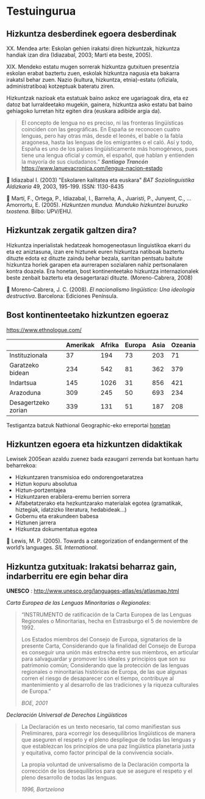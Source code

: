 # Testuingurua

## Hizkuntza desberdinek egoera desberdinak

XX. Mendea arte: Eskolan gehien irakatsi diren hizkuntzak, hizkuntza handiak izan dira (Idiazabal, 2003; Martí eta beste, 2005).

XIX. Mendeko estatu mugen sorrerak hizkuntza gutxituen presentzia eskolan erabat baztertu zuen, eskolak hizkuntza nagusia eta bakarra irakatsI behar zuen. Nazio (kultura, hizkuntza, etnia)-estatu (ofiziala, administratiboa) kotzeptuak bateratu ziren.

Hizkuntzak nazioak eta estatuak baino askoz ere ugariagoak dira, eta ez datoz bat lurraldeetako mugekin, gainera, hizkuntza asko estatu bat baino gehiagoko lurretan hitz egiten dira (euskara adibide argia da). 

> El concepto de lengua no es preciso, ni las fronteras lingüísticas coinciden con las geográficas. En España se reconocen cuatro lenguas, pero hay otras más, desde el leonés, el bable o la fabla aragonesa, hasta las lenguas de los emigrantes o el caló. Así y todo, España es uno de los países lingüísticamente más homogéneos, pues tiene una lengua oficial y común, el español, que hablan y entienden la mayoría de sus ciudadanos.”
> ***Santiago Trancón*** https://www.lanuevacronica.com/lengua-nacion-estado

:book: Idiazabal I. (2003) "Eskolaren kalitatea eta euskara" *BAT Soziolinguistika Aldizkaria* 49,  2003, 195-199. ISSN: 1130-8435

:book: Martí, F., Ortega, P., Idiazabal, I., Barreña, A., Juaristi, P., Junyent, C., … Amorrortu, E. (2005). *Hizkuntzen mundua. Munduko hizkuntzei buruzko txostena*. Bilbo: UPV/EHU.

## Hizkuntzak zergatik galtzen dira?

Hizkuntza inperialistak hedatzeak homogeneotasun linguistikoa ekarri du eta ez aniztasuna, izan ere hiztunek euren hizkuntza natiboak baztertu dituzte edota ez dituzte zaindu behar bezala, sarritan pentsatu baitute hizkuntza horiek garapen eta aurrerapen sozialaren nahiz pertsonalaren kontra doazela. Era honetan, bost kontinenteetako hizkuntza internazionalek beste zenbait baztertu eta desagertarazi dituzte.  (Moreno-Cabrera, 2008)

:book:  Moreno-Cabrera, J. C. (2008). *El nacionalismo lingüístico: Una ideología destructiva*. Barcelona: Ediciones Península.

## Bost kontinenteetako hizkuntzen egoeraz

https://www.ethnologue.com/

|                     | Amerikak | Afrika | Europa | Asia | Ozeania |
| ------------------- | -------- | ------ | ------ | ---- | ------- |
| Instituzionala      | 37       | 194    | 73     | 203  | 71      |
| Garatzeko bidean    | 234      | 542    | 81     | 362  | 379     |
| Indartsua           | 145      | 1026   | 31     | 856  | 421     |
| Arazoduna           | 309      | 245    | 50     | 693  | 234     |
| Desagertzeko zorian | 339      | 131    | 51     | 187  | 208     |

Testigantza batzuk Nathional Geographic-eko erreportai [honetan](http://www.nationalgeographic.com.es/mundo-ng/grandes-reportajes/lenguas-peligro-extincion_6174/26)

## Hizkuntzen egoera eta hizkuntzen didaktikak

Lewisek 2005ean azaldu zuenez bada ezaugarri zerrenda bat kontuan hartu beharrekoa:

* Hizkuntzaren transmisioa edo ondorengoetaratzea
* Hiztun kopuru absolutua
* Hiztun-portzentajea
* Hizkuntzaren erabilera-eremu berrien sorrera
* Alfabetatzerako eta hezkuntzarako materialak egotea (gramatikak, hiztegiak, idatzizko literatura, hedabideak…)
* Gobernu eta erakundeen babesa
* Hiztunen jarrera
* Hizkuntza dokumentatua egotea

:book:   Lewis, M. P. (2005). Towards a categorization of endangerment of the world’s languages. *SIL International*.

## Hizkuntza gutxituak: Irakatsi beharraz gain, indarberritu ere egin behar dira 

**UNESCO** : http://www.unesco.org/languages-atlas/es/atlasmap.html

*Carta Europea de las Lenguas Minoritarias o Regionales*:

>  “INSTRUMENTO de ratificación de la Carta Europea de las Lenguas Regionales o Minoritarias, hecha en Estrasburgo el 5 de noviembre de 1992.
>
> Los Estados miembros del Consejo de Europa, signatarios de la presente Carta, Considerando que la finalidad del Consejo de Europa es conseguir una unión más estrecha entre sus miembros, en  articular para salvaguardar y promover los ideales y principios que son su patrimonio común;  Considerando que la protección de las lenguas regionales o minoritarias históricas de Europa, de las que algunas corren el riesgo de desaparecer con el tiempo, contribuye al mantenimiento y al desarrollo de las tradiciones y la riqueza culturales de Europa.” 
>
> *BOE, 2001*

*Declaración Universal de Derechos Lingüísticos*

> La Declaración es un texto necesario, tal como manifiestan sus Preliminares, para «corregir los desequilibrios lingüísticos de manera que aseguren el respeto y el pleno despliegue de todas las lenguas y que establezcan los principios de una paz lingüística planetaria justa y equitativa, como factor principal de la convivencia social».
>
> La propia voluntad de universalismo de la Declaración comporta la corrección de los desequilibrios para que se asegure el respeto y el pleno desarrollo de todas las lenguas.  
>
> *1996, Bartzelona*

